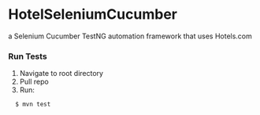 # HotelSeleniumCucumber

a Selenium Cucumber TestNG automation framework that uses Hotels.com

### Run Tests 
1. Navigate to root directory
2. Pull repo
3. Run:
```
  $ mvn test
```

